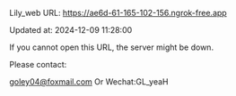 Lily_web URL: https://ae6d-61-165-102-156.ngrok-free.app

Updated at: 2024-12-09 11:28:00

If you cannot open this URL, the server might be down.

Please contact: 

goley04@foxmail.com Or Wechat:GL_yeaH